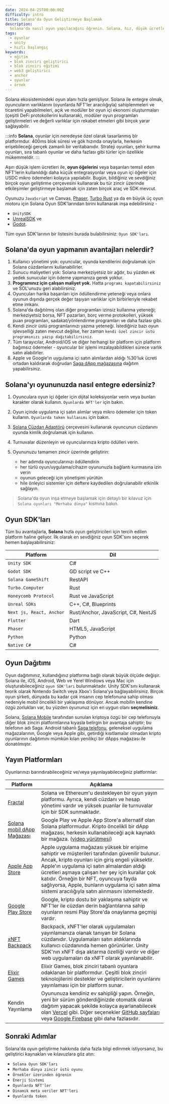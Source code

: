 ```yaml
---
date: 2024-04-25T00:00:00Z
difficulty: intro
title: Solana'da Oyun Geliştirmeye Başlamak
description:
  Solana'da nasıl oyun yapılacağını öğrenin. Solana, hız, düşük ücretler ve daha fazlasını kullanarak, her türden web3 oyunu için harika bir oyun deneyimi yaratmak üzere iyi bir şekilde inşa edilmiştir.
tags:
  - oyunlar
  - unity
  - hızlı başlangıç
keywords:
  - eğitim
  - blok zinciri geliştirici
  - blok zinciri eğitimi
  - web3 geliştirici
  - anchor
  - oyunlar
  - örnek
---
```


Solana ekosistemindeki oyun alanı hızla genişliyor. Solana ile entegre olmak, oyuncuların varlıklarını (oyunlarda NFT'ler aracılığıyla) sahiplenmeleri ve ticaretini yapabilmeleri, açık ve modüler bir oyun içi ekonomi oluşturmaları (çeşitli DeFi protokollerini kullanarak), modüler oyun programları geliştirmeleri ve değerli varlıklar için rekabet etmeleri gibi birçok yarar sağlayabilir.

:::info
**Solana**, oyunlar için neredeyse özel olarak tasarlanmış bir platformdur. 400ms blok süresi ve gök hızında onaylarla, herkesin erişebileceği gerçek zamanlı bir veritabanıdır. Strateji oyunları, şehir kurma oyunları, sıra tabanlı oyunlar ve daha fazlası gibi türler için özellikle mükemmeldir.
:::

Aşırı düşük işlem ücretleri ile, **oyun öğelerini** veya başarıları temsil eden NFT'lerin kullanıldığı daha küçük entegrasyonlar veya oyun içi öğeler için USDC mikro ödemeleri kolayca yapılabilir. Bugün, bildiğiniz ve sevdiğiniz birçok oyun geliştirme çerçevesini kullanarak bu tür zincir üzerinde etkileşimler geliştirmeye başlamak için zaten birçok araç ve SDK mevcut.

Oyunuzu `JavaScript` ve Canvas, [Phaser](https://github.com/Bread-Heads-NFT/phaser-solana-platformer-template), [Turbo Rust](https://turbo.computer/) ya da en büyük üç oyun motoru için Solana Oyun SDK'larından birini kullanarak inşa edebilirsiniz -

- `UnitySDK`
- [UnrealSDK](https://github.com/staratlasmeta/FoundationKit) ve
- [Godot](https://github.com/Virus-Axel/godot-solana-sdk).

Tüm oyun SDK'larının bir listesini burada bulabilirsiniz: `Oyun SDK'ları`.

## Solana'da oyun yapmanın avantajları nelerdir?

1. Kullanıcı yönetimi yok: oyuncular, oyunda kendilerini doğrulamak için Solana cüzdanlarını kullanabilirler.
2. Sunucu maliyetleri yok: Solana merkeziyetsiz bir ağdır, bu yüzden ek yedek sunucular için ödeme yapmanıza gerek yoktur.
3. **Programınız için çalışan maliyet yok.** Hatta
   `programı kapatabilirsiniz`
   ve SOL'unuzu geri alabilirsiniz.
4. Oyuncuları harika başarıları için ödüllendirme yeteneği veya onlara oyunun dışında gerçek değer taşıyan varlıklar için birbirleriyle rekabet etme imkanı.
5. Solana'da dağıtılmış olan diğer programları izinsiz kullanma yeteneği; merkeziyetsiz borsa, NFT pazarları, borç verme protokolleri, yüksek puan programları, sadakat/yönlendirme programları ve daha fazlası gibi.
6. Kendi zincir üstü programlarınızı yazma yeteneği. İstediğiniz bazı oyun işlevselliği zaten mevcut değilse, her zaman
   `kendi özel zincir üstü programınızı yazıp dağıtabilirsiniz`.
7. Tüm tarayıcılar, Android/iOS ve diğer herhangi bir platform için platform bağımsız ödemeler - oyuncular bir işlemi imzalayabildikleri sürece varlık satın alabilirler.
8. Apple ve Google'ın uygulama içi satın alımlardan aldığı %30'luk ücreti ortadan kaldırarak doğrudan
   [Saga dApp mağazasına](https://docs.solanamobile.com/dapp-publishing/intro) dağıtım yapabilirsiniz.

## Solana'yı oyununuzda nasıl entegre edersiniz?

1. Oyunculara oyun içi öğeler için dijital koleksiyonlar verin veya bunları karakter olarak kullanın. `Oyunlarda NFT'ler` için bakın.
2. Oyun içinde uygulama içi satın alımlar veya mikro ödemeler için token kullanın. `Oyunlarda token kullanımı` için bakın.
3. [Solana Cüzdan Adaptörü](https://github.com/anza-xyz/wallet-adapter) çerçevesini kullanarak oyuncunun cüzdanını oyunda kimlik doğrulamak için kullanın.
4. Turnuvalar düzenleyin ve oyuncularınıza kripto ödülleri verin.
5. Oyununuzu tamamen zincir üzerinde geliştirin:

   - her adımda oyuncularınızı ödüllendirin
   - her türlü oyun/uygulama/cihazın oyununuzla bağlantı kurmasına izin verin
   - oyunun geleceği için yönetişimi yürütün
   - hile önleyici sistemler için deftere kaydedilen doğrulanabilir etkinlik sağlayın.

> Solana'da oyun inşa etmeye başlamak için detaylı bir kılavuz için `Solana oyunları "Merhaba dünya"` kısmına bakın.

## Oyun SDK'ları

Tüm bu avantajlarla, **Solana** hızla oyun geliştiricileri için tercih edilen platform haline geliyor. İlk olarak en sevdiğiniz oyun SDK'sını seçerek hemen başlayabilirsiniz:

| Platform                                                                             | Dil                                 |
| ------------------------------------------------------------------------------------ | ----------------------------------- |
| `Unity SDK`                            | C#                                  |
| `Godot SDK`                            | GD script ve C++                   |
| `Solana GameShift`             | RestAPI                             |
| `Turbo.Computer` | Rust                                |
| `Honeycomb Protocol`          | Rust ve JavaScript                 |
| `Unreal SDKs`                        | C++, C#, Blueprints                 |
| `Next js, React, Anchor`    | Rust/Anchor, JavaScript, C#, NextJS |
| `Flutter`                                | Dart                                |
| `Phaser`                                  | HTML5, JavaScript                   |
| `Python`                                  | Python                              |
| `Native C#`                             | C#                                  |

## Oyun Dağıtımı

Oyun dağıtımınız, kullandığınız platforma bağlı olarak büyük ölçüde değişir. Solana ile, iOS, Android, Web ve Yerel Windows veya Mac için oluşturabileceğiniz `oyun SDK'ları` bulunmaktadır. Unity SDK'sını kullanarak teorik olarak Nintendo Switch veya Xbox'ı Solana'ya bağlayabilirsiniz. Birçok oyun şirketi, dünyada bu kadar çok insanın cep telefonuna sahip olması nedeniyle mobil öncelikli bir yaklaşıma dönüyor. Ancak mobilin kendine özgü zorlukları var, bu yüzden oyununuz için en uygun olanı **seçmelisiniz**.

Solana, [Solana Mobile](https://solanamobile.com) tarafından sunulan kriptoya özgü bir cep telefonuyla diğer blok zinciri platformlarına kıyasla belirgin bir avantaja sahiptir; bu telefonın adı Saga. Android tabanlı [Saga telefonu](https://solanamobile.com/hardware), geleneksel uygulama mağazalarının, Google veya Apple gibi, getirdiği kısıtlamalar olmadan kripto oyunlarının dağıtımını mümkün kılan yenilikçi bir dApps mağazası ile donatılmıştır.

## Yayın Platformları

Oyunlarınızı barındırabileceğiniz ve/veya yayınlayabileceğiniz platformlar:

| Platform                                                                                         | Açıklama                                                                                                                                                                                                                                                                                                                                                                                         |
| ------------------------------------------------------------------------------------------------ | --------------------------------------------------------------------------------------------------------------------------------------------------------------------------------------------------------------------------------------------------------------------------------------------------------------------------------------------------------------------------------------------------- |
| [Fractal](https://www.fractal.is/)                                                               | Solana ve Ethereum'u destekleyen bir oyun yayın platformu. Ayrıca, kendi cüzdanı ve hesap yönetimi vardır ve yüksek puanlar ile turnuvalar için bir SDK sunmaktadır.                                                                                                                                                                                                                             |
| [Solana mobil dApp Mağazası](https://github.com/solana-mobile/dapp-publishing/blob/main/README.md) | Google Play ve Apple App Store'a alternatif olan Solana platformudur. Kripto öncelikli bir dApp mağazası, herkesin kullanabileceği açık kaynaklı bir mağaza. ([video yürütmesi](https://youtu.be/IgeE1mg1aYk?si=fZmU1WNiW-kR3qFa))                                                                                                                                                                    |
| [Apple App Store](https://www.apple.com/de/app-store/)                                           | Apple uygulama mağazası yüksek bir erişime sahiptir ve müşterileri tarafından güvenilir bulunur. Ancak, kripto oyunları için giriş engeli yüksektir. Apple'ın uygulama içi satın almalardan aldığı ücretleri aşmaya çalışan her şey için kurallar çok katıdır. Örneğin bir NFT, oyuncuya fayda sağlıyorsa, Apple, bunların uygulama içi satın alma sistemi aracılığıyla satın alınmasını istemektedir. |
| [Google Play Store](https://play.google.com/store/games)                                         | Google, kripto dostu bir yaklaşıma sahiptir ve NFT'ler ile cüzdan derin bağlantılarına sahip oyunların resmi Play Store'da onaylanma geçmişi vardır.                                                                                                                                                                                                                                    |
| [xNFT Backpack](https://www.backpack.app/)                                                       | Backpack, xNFT'ler olarak uygulamaları yayınlamanıza olanak tanıyan bir Solana cüzdanıdır. Uygulamaları satın aldıklarında kullanıcı cüzdanında hemen görünürler. Unity SDK'nın xNFT dışa aktarma özelliği vardır ve diğer web uygulamaları da xNFT olarak yayınlanabilir.                                                                                                                                                      |
| [Elixir Games](https://elixir.games/)                                                            | Elixir Games, blok zinciri tabanlı oyunlara odaklanan bir platformdur. Çeşitli blok zinciri teknolojilerini destekler ve geliştiricilerin oyunlarını yayınlaması için bir platform sunar.                                                                                                                                                                                                                    |
| Kendin Yayınlama                                                                                | Oyununuza kendiniz ev sahipliği yapın. Örneğin, yeni bir sürüm gönderdiğinizde otomatik olarak dağıtım yapacak şekilde kolayca ayarlanabilecek olan [Vercel](https://vercel.com/) gibi. Diğer seçenekler [GitHub sayfaları](https://pages.github.com/) veya [Google Firebase](https://firebase.google.com/docs/hosting) gibi daha fazlasıdır.                                                             |

## Sonraki Adımlar

Solana'da oyun geliştirme hakkında daha fazla bilgi edinmek istiyorsanız, bu geliştirici kaynakları ve kılavuzlara göz atın:

- `Solana Oyun SDK'ları`
- `Merhaba dünya zincir üstü oyunu`
- `Örnekler üzerinden öğrenin`
- `Enerji Sistemi`
- `Oyunlarda NFT'ler`
- `Dinamik meta veriler NFT'leri`
- `Oyunlarda token`